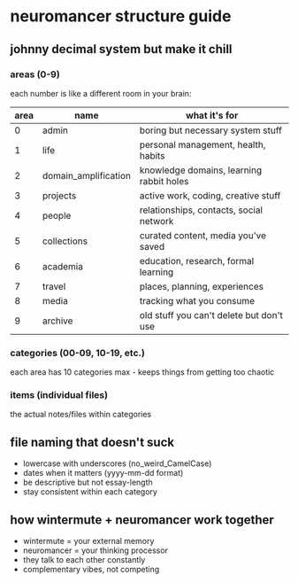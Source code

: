 # neuromancer structure guide

## johnny decimal system but make it chill

### areas (0-9)
each number is like a different room in your brain:

| area | name | what it's for |
|------|------|---------------|
| 0 | admin | boring but necessary system stuff |
| 1 | life | personal management, health, habits |
| 2 | domain_amplification | knowledge domains, learning rabbit holes |
| 3 | projects | active work, coding, creative stuff |
| 4 | people | relationships, contacts, social network |
| 5 | collections | curated content, media you've saved |
| 6 | academia | education, research, formal learning |
| 7 | travel | places, planning, experiences |
| 8 | media | tracking what you consume |
| 9 | archive | old stuff you can't delete but don't use |

### categories (00-09, 10-19, etc.)
each area has 10 categories max - keeps things from getting too chaotic

### items (individual files)
the actual notes/files within categories

## file naming that doesn't suck
- lowercase with underscores (no_weird_CamelCase)
- dates when it matters (yyyy-mm-dd format)
- be descriptive but not essay-length
- stay consistent within each category

## how wintermute + neuromancer work together
- wintermute = your external memory
- neuromancer = your thinking processor
- they talk to each other constantly
- complementary vibes, not competing